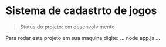 # Sistema de cadastrto de jogos

> Status do projeto: em desenvolvimento

Para rodar este projeto em sua maquina digite:
...
node app.js
...
